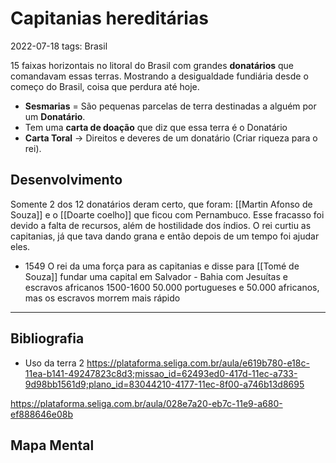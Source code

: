 # Capitanias hereditárias
2022-07-18
tags: Brasil

15 faixas horizontais no litoral do Brasil com grandes **donatários** que comandavam essas terras. Mostrando a desigualdade fundiária desde o começo do Brasil, coisa que perdura até hoje.

* **Sesmarias** = São pequenas parcelas de terra destinadas a alguém por um **Donatário**.
* Tem uma **carta de doação** que diz que essa terra é o Donatário
* **Carta Toral** -> Direitos e deveres de um donatário (Criar riqueza para o rei).

## Desenvolvimento

Somente 2 dos 12 donatários deram certo, que foram: [[Martin Afonso de Souza]] e o [[Doarte coelho]] que ficou com Pernambuco. Esse fracasso foi devido a falta de recursos, além de hostilidade dos índios. O rei curtiu as capitanias, já que tava dando grana e então depois de um tempo foi ajudar eles.

* 1549
O rei da uma força para as capitanias e disse para [[Tomé de Souza]] fundar uma capital em Salvador - Bahia com Jesuítas e escravos africanos 1500-1600 50.000 portugueses e 50.000 africanos, mas os escravos morrem mais rápido 

-----------------------------------------------
## Bibliografia

* Uso da terra 2
https://plataforma.seliga.com.br/aula/e619b780-e18c-11ea-b141-49247823c8d3;missao_id=62493ed0-417d-11ec-a733-9d98bb1561d9;plano_id=83044210-4177-11ec-8f00-a746b13d8695

https://plataforma.seliga.com.br/aula/028e7a20-eb7c-11e9-a680-ef888646e08b


## Mapa Mental